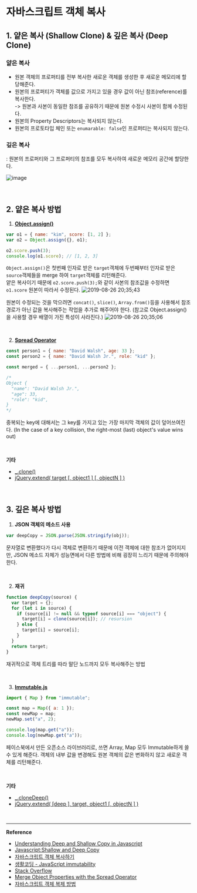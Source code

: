 # 자바스크립트 객체 복사

## 1. 얕은 복사 (Shallow Clone) & 깊은 복사 (Deep Clone)

### 얕은 복사

- 원본 객체의 프로퍼티를 전부 복사한 새로운 객체를 생성한 후 새로운 메모리에 할당해준다.
- 원본의 프로퍼티가 객체를 값으로 가지고 있을 경우 값이 아닌 참조(reference)를 복사한다.  
  -> 원본과 사본이 동일한 참조를 공유하기 때문에 원본 수정시 사본이 함께 수정된다.
- 원본의 Property Descriptors는 복사되지 않는다.
- 원본의 프로토타입 체인 또는 `enumarable: false`인 프로퍼티는 복사되지 않는다.

### 깊은 복사

: 원본의 프로퍼티와 그 프로퍼티의 참조를 모두 복사하여 새로운 메모리 공간에 할당한다.

![image](https://user-images.githubusercontent.com/42695954/63681960-d7bdbe80-c831-11e9-8a85-99b1d35c705c.png)

<br />

## 2. 얕은 복사 방법

1. **[Object.assign()](https://developer.mozilla.org/ko/docs/Web/JavaScript/Reference/Global_Objects/Object/assign)**

```javascript
var o1 = { name: "kim", score: [1, 2] };
var o2 = Object.assign({}, o1);

o2.score.push(3);
console.log(o1.score); // [1, 2, 3]
```

`Object.assign()`은 첫번째 인자로 받은 `target`객체에 두번째부터 인자로 받은 `source`객체들을 merge 하여 `target`객체를 리턴해준다.  
얕은 복사이기 때문에 `o2.score.push(3);`와 같이 사본의 참조값을 수정하면 `o1.score` 원본이 따라서 수정된다.
![2019-08-26 20;35;43](https://user-images.githubusercontent.com/42695954/63688354-1d828300-c842-11e9-92e9-495d9b1794a6.PNG)

원본이 수정되는 것을 막으려면 `concat()`, `slice()`, `Array.from()`등을 사용해서 참조 경로가 아닌 값을 복사해주는 작업을 추가로 해주어야 한다. (참고로 Object.assign()을 사용할 경우 배열이 가진 특성이 사라진다.)
![2019-08-26 20;35;06](https://user-images.githubusercontent.com/42695954/63688369-2c693580-c842-11e9-81ab-bddf73d76f54.PNG)

<br />

2. **[Spread Operator](https://developer.mozilla.org/ko/docs/Web/JavaScript/Reference/Operators/Spread_syntax)**

```javascript
const person1 = { name: "David Walsh", age: 33 };
const person2 = { name: "David Walsh Jr.", role: "kid" };

const merged = { ...person1, ...person2 };

/*
Object {
  "name": "David Walsh Jr.",
  "age": 33,
  "role": "kid",
}
*/
```

중복되는 key에 대해서는 그 key를 가지고 있는 가장 마지막 객체의 값이 덮어쓰여진다. (In the case of a key collision, the right-most (last) object's value wins out)

<br />

**기타**

- [\_.clone()](https://lodash.com/docs/4.17.15#clone)
- [jQuery.extend( target [, object1 ] [, objectN ] )](https://api.jquery.com/jquery.extend/)

<br />

## 3. 깊은 복사 방법

1. **JSON 객체의 메소드 사용**

```javascript
var deepCopy = JSON.parse(JSON.stringify(obj));
```

문자열로 변환했다가 다시 객체로 변환하기 때문에 이전 객체에 대한 참조가 없어지지만, JSON 메소드 자체가 성능면에서 다른 방법에 비해 굉장히 느리기 때문에 주의해야한다.

<br />

2. **재귀**

```javascript
function deepCopy(source) {
  var target = {};
  for (let i in source) {
    if (source[i] != null && typeof source[i] === "object") {
      target[i] = clone(source[i]); // resursion
    } else {
      target[i] = source[i];
    }
  }
  return target;
}
```

재귀적으로 객체 트리를 따라 말단 노드까지 모두 복사해주는 방법

<br />

3. **[Immutable.js](https://immutable-js.github.io/immutable-js/)**

```javascript
import { Map } from "immutable";

const map = Map({ a: 1 });
const newMap = map;
newMap.set("a", 2);

console.log(map.get("a"));
console.log(newMap.get("a"));
```

페이스북에서 만든 오픈소스 라이브러리로, 쓰면 Array, Map 모두 Immutable하게 쓸 수 있게 해준다. 객체의 내부 값을 변경해도 원본 객체의 값은 변화하지 않고 새로운 객체를 리턴해준다.

<br />

**기타**

- [\_.cloneDeep()](https://lodash.com/docs/4.17.15#cloneDeep)
- [jQuery.extend( [deep ], target, object1 [, objectN ] )](https://api.jquery.com/jquery.extend/)

<br />

---

**Reference**

- [Understanding Deep and Shallow Copy in Javascript](https://we-are.bookmyshow.com/understanding-deep-and-shallow-copy-in-javascript-13438bad941c)
- [Javascript:Shallow and Deep Copy](https://mygumi.tistory.com/322)
- [자바스크립트 객체 복사하기](https://velog.io/@ddalpange/%EC%9E%90%EB%B0%94%EC%8A%A4%ED%81%AC%EB%A6%BD%ED%8A%B8-%EA%B0%9D%EC%B2%B4-%EB%B3%B5%EC%82%AC%ED%95%98%EA%B8%B0)
- [생활코딩 - JavaScript immutability](https://www.youtube.com/watch?v=HN1-5v81Fzc&list=PLuHgQVnccGMBxNK38TqfBWk-QpEI7UkY8&index=7)
- [Stack Overflow](https://stackoverflow.com/questions/122102/what-is-the-most-efficient-way-to-deep-clone-an-object-in-javascript)
- [Merge Object Properties with the Spread Operator](https://davidwalsh.name/merge-objects)
- [자바스크립트 객체 복제 방법](https://www.daleseo.com/js-objects-clone/)
